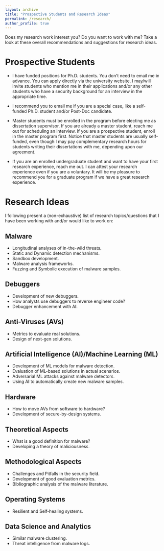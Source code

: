 ```yaml
---
layout: archive
title: "Prospective Students and Research Ideas"
permalink: /research/
author_profile: true
---
```


Does my research work interest you? Do you want to work with me? Take a look at these overall recommendations and suggestions for research ideas.

# Prospective Students

* I have funded positions for Ph.D. students. You don't need to email me in advance. You can apply directly via the university website. I may/will invite students who mention me in their applications and/or any other students who have a security background for an interview in the appropriate time.

* I recommend you to email me if you are a special case, like a self-funded Ph.D. student and/or Post-Doc candidate.

* Master students must be enrolled in the program before electing me as dissertation supervisor. If you are already a master student, reach me out for scheduling an interview. If you are a prospective student, enroll in the master program first. Notice that master students are usually self-funded, even though I may pay complementary research hours for students writing their dissertations with me, depending upon our agreement.

* If you are an enrolled undergraduate student and want to have your first research experience, reach me out. I can attest your research experience even if you are a voluntary. It will be my pleasure to recommend you for a graduate program if we have a great research experience.

# Research Ideas

I following present a (non-exhaustive) list of research topics/questions that I have been working with and/or would like to work on:

## Malware
* Longitudinal analyses of in-the-wild threats.
* Static and Dynamic detection mechanisms.
* Sandbox development.
* Malware analysis frameworks.
* Fuzzing and Symbolic execution of malware samples.

## Debuggers
* Development of new debuggers.
* How analysts use debuggers to reverse engineer code?
* Debugger enhancement with AI.

## Anti-Viruses (AVs)
* Metrics to evaluate real solutions.
* Design of next-gen solutions.

## Artificial Intelligence (AI)/Machine Learning (ML)
* Development of ML models for malware detection.
* Evaluation of ML-based solutions in actual scenarios.
* Adversarial ML attacks against malware detectors.
* Using AI to automatically create new malware samples.

## Hardware
* How to move AVs from software to hardware?
* Development of secure-by-design systems.

## Theoretical Aspects
* What is a good definition for malware?
* Developing a theory of maliciousness.

## Methodological Aspects
* Challenges and Pitfalls in the security field.
* Development of good evaluation metrics.
* Bibliographic analysis of the malware literature.

## Operating Systems
* Resilient and Self-healing systems.

## Data Science and Analytics
* Similar malware clustering.
* Threat intelligence from malware logs.
